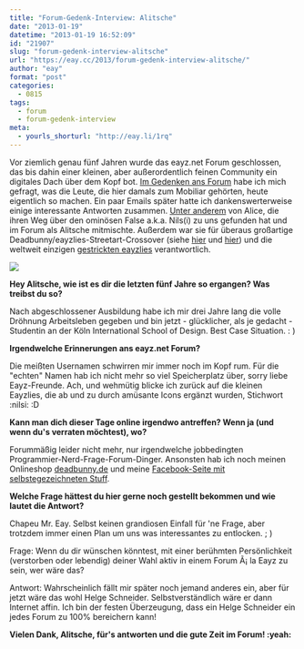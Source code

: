 ```yaml
---
title: "Forum-Gedenk-Interview: Alitsche"
date: "2013-01-19"
datetime: "2013-01-19 16:52:09"
id: "21907"
slug: "forum-gedenk-interview-alitsche"
url: "https://eay.cc/2013/forum-gedenk-interview-alitsche/"
author: "eay"
format: "post"
categories:
  - 0815
tags:
  - forum
  - forum-gedenk-interview
meta:
  - yourls_shorturl: "http://eay.li/1rq"
---
```


Vor ziemlich genau fünf Jahren wurde das eayz.net Forum geschlossen, das bis dahin einer kleinen, aber außerordentlich feinen Community ein digitales Dach über dem Kopf bot. [Im Gedenken ans Forum](//eay.cc/2013/remembering-das-forum/) habe ich mich gefragt, was die Leute, die hier damals zum Mobiliar gehörten, heute eigentlich so machen. Ein paar Emails später hatte ich dankenswerterweise einige interessante Antworten zusammen. [Unter anderem](//eay.cc/tag/forum-gedenk-interview/) von Alice, die ihren Weg über den ominösen False a.k.a. Nils(i) zu uns gefunden hat und im Forum als Alitsche mitmischte. Außerdem war sie für überaus großartige Deadbunny/eayzlies-Streetart-Crossover (siehe [hier](https://www.facebook.com/photo.php?fbid=10150115806854897) und [hier](https://www.facebook.com/photo.php?fbid=10150115806929897)) und die weltweit einzigen [gestrickten eayzlies](https://www.facebook.com/photo.php?fbid=10150115807014897) verantwortlich.

![](https://eay.cc/uploads/2013/forum_interview_alitsche.jpg)

**Hey Alitsche, wie ist es dir die letzten fünf Jahre so ergangen? Was treibst du so?**

Nach abgeschlossener Ausbildung habe ich mir drei Jahre lang die volle Dröhnung Arbeitsleben gegeben und bin jetzt - glücklicher, als je gedacht - Studentin an der Köln International School of Design. Best Case Situation. : )

**Irgendwelche Erinnerungen ans eayz.net Forum?**

Die meißten Usernamen schwirren mir immer noch im Kopf rum. Für die "echten" Namen hab ich nicht mehr so viel Speicherplatz über, sorry liebe Eayz-Freunde. Ach, und wehmütig blicke ich zurück auf die kleinen Eayzlies, die ab und zu durch amüsante Icons ergänzt wurden, Stichwort :nilsi: :D

**Kann man dich dieser Tage online irgendwo antreffen? Wenn ja (und wenn du's verraten möchtest), wo?**

Forummäßig leider nicht mehr, nur irgendwelche jobbedingten Programmier-Nerd-Frage-Forum-Dinger. Ansonsten hab ich noch meinen Onlineshop [deadbunny.de](http://deadbunny.de) und meine [Facebook-Seite mit selbstegezeichneten Stuff](http://facebook.com/alice.aka.litschi).

**Welche Frage hättest du hier gerne noch gestellt bekommen und wie lautet die Antwort?**

Chapeu Mr. Eay. Selbst keinen grandiosen Einfall für 'ne Frage, aber trotzdem immer einen Plan um uns was interessantes zu entlocken. ; )

Frage: Wenn du dir wünschen könntest, mit einer berühmten Persönlichkeit (verstorben oder lebendig) deiner Wahl aktiv in einem Forum Ã¡ la Eayz zu sein, wer wäre das?

Antwort: Wahrscheinlich fällt mir später noch jemand anderes ein, aber für jetzt wäre das wohl Helge Schneider. Selbstverständlich wäre er dann Internet affin. Ich bin der festen Überzeugung, dass ein Helge Schneider ein jedes Forum zu 100% bereichern kann!

**Vielen Dank, Alitsche, für's antworten und die gute Zeit im Forum! :yeah:**
